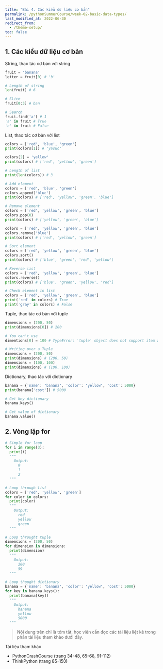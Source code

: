 ```yaml
---
title: "Bài 4. Các kiểu dữ liệu cơ bản"
permalink: /pythonSummerCourse/week-02-basic-data-types/
last_modified_at: 2022-06-30
redirect_from:
  - /theme-setup/
toc: false
---
```


## 1. Các kiểu dữ liệu cơ bản
String, thao tác cơ bản với string

```python
fruit = 'banana'
letter = fruit[0] # 'b'

# Length of string
len(fruit) # 6

# Slice
fruit[0:3] # ban

# Search
fruit.find('a') # 1
'a' in fruit # True
'c' in fruit # False
```

List, thao tác cơ bản với list
```python
colors = ['red', 'blue', 'green']
print(colors[1]) # 'yasuo'

colors[2] = 'yellow'
print(colors) # ['red', 'yellow', 'green']

# Length of list
print(len(colors)) # 3

# Add element
colors = ['red', 'blue', 'green']
colors.append('blue')
print(colors) # ['red', 'yellow', 'green', 'blue']

# Remove element
colors = ['red', 'yellow', 'green', 'blue']
colors.pop(0)
print(colors) # ['yellow', 'green', 'blue']

colors = ['red', 'yellow', 'green', 'blue']
colors.remove('blue')
print(colors) # ['red', 'yellow', 'green']

# Sort element
colors = ['red', 'yellow', 'green', 'blue']
colors.sort()
print(colors) # ['blue', 'green', 'red', 'yellow']

# Reverse list
colors = ['red', 'yellow', 'green', 'blue']
colors.reverse()
print(colors) # ['blue', 'green', 'yellow', 'red']

# Check element in list
colors = ['red', 'yellow', 'green', 'blue']
print('red' in colors) # True
print('gray' in colors) # False
```

Tuple, thao tác cơ bản với tuple
```python
dimensions = (200, 50)
print(dimensions[0]) # 200

# You can't use
dimentions[0] = 100 # TypeError: 'tuple' object does not support item assignment

# Writing over a Tuple
dimensions = (200, 50)
print(dimensions) # (200, 50)
dimensions = (100, 100)
print(dimensions) # (100, 100)
```

Dictionary, thao tác với dictionary
```python
banana = {'name': 'banana', 'color': 'yellow', 'cost': 5000}
print(banana['cost']) # 5000

# Get key dictionary
banana.keys()

# Get value of dictionary
banana.value()
```

## 2. Vòng lặp for

```python
# Simple for loop
for i in range(3):
  print(i)
  """
    Output:
      0
      1
      2
  """

# Loop through list
colors = ['red', 'yellow', 'green']
for color in colors:
  print(color)
  """
    Output:
      red
      yellow
      green
  """

# Loop throught tuple
dimensions = (200, 50)
for dimension in dimensions:
  print(dimension)
  """
    Output:
      200
      59
  """

# Loop thought dictionary
banana = {'name': 'banana', 'color': 'yellow', 'cost': 5000}
for key in banana.keys():
  print(banana[key])
  """
    Output:
      banana
      yellow
      5000
  """
```

> Nội dung trên chỉ là tóm tắt, học viên cần đọc các tài liệu liệt kê trong phần tài liệu tham khảo dưới đây.

Tài liệu tham khảo
- PythonCrashCourse (trang 34-48, 65-68, 91-112)
- ThinkPython (trang 85-150)
